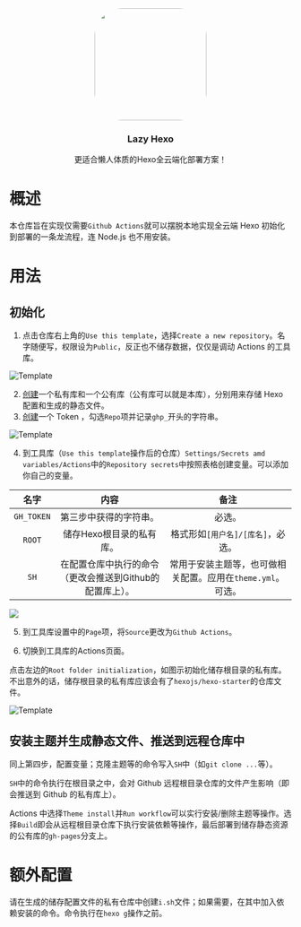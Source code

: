 <div align="center">
	<img src="https://gcore.jsdelivr.net/gh/2SH33P/LazyHexo/logo.jpg" width=200px style="border-radius: 25%">
	<h3>Lazy Hexo</h3>
	<p>更适合懒人体质的Hexo全云端化部署方案！</p>
</div>

# 概述

本仓库旨在实现仅需要`Github Actions`就可以摆脱本地实现全云端 Hexo 初始化到部署的一条龙流程，连 Node.js 也不用安装。

# 用法

## 初始化

 1. 点击仓库右上角的`Use this template`，选择`Create a new repository`。名字随便写，权限设为`Public`，反正也不储存数据，仅仅是调动 Actions 的工具库。
 
![Template](https://gcore.jsdelivr.net/gh/2SH33P/LazyHexo/imgs/1.png)

2. [创建](https://github.com/new)一个私有库和一个公有库（公有库可以就是本库），分别用来存储 Hexo 配置和生成的静态文件。
3. [创建](https://github.com/settings/tokens/new)一个 Token ，勾选`Repo`项并记录`ghp_`开头的字符串。

![Template](https://gcore.jsdelivr.net/gh/2SH33P/LazyHexo/imgs/3.png)

4. 到工具库（`Use this template`操作后的仓库）`Settings/Secrets amd variables/Actions`中的`Repository secrets`中按照表格创建变量。可以添加你自己的变量。

|     名字     |               内容                |                 备注                  |
| :--------: | :-----------------------------: | :---------------------------------: |
| `GH_TOKEN` |           第三步中获得的字符串。           |                 必选。                 |
|   `ROOT`   |         储存Hexo根目录的私有库。          |        格式形如`[用户名]/[库名]`，必选。         |
|    `SH`    | 在配置仓库中执行的命令（更改会推送到Github的配置库上）。 | 常用于安装主题等，也可做相关配置。应用在`theme.yml`。可选。

![](https://gcore.jsdelivr.net/gh/2SH33P/LazyHexo/imgs/2.png)

5. 到工具库设置中的`Page`项，将`Source`更改为`Github Actions`。

6. 切换到工具库的Actions页面。

点击左边的`Root folder initialization`，如图示初始化储存根目录的私有库。不出意外的话，储存根目录的私有库应该会有了`hexojs/hexo-starter`的仓库文件。

![Template](https://gcore.jsdelivr.net/gh/2SH33P/LazyHexo/imgs/4.png)

## 安装主题并生成静态文件、推送到远程仓库中

同上第四步，配置变量；克隆主题等的命令写入`SH`中（如`git clone ...`等）。

`SH`中的命令执行在根目录之中，会对 Github 远程根目录仓库的文件产生影响（即会推送到 Github 的私有库上）。

Actions 中选择`Theme install`并`Run workflow`可以实行安装/删除主题等操作。选择`Build`即会从远程根目录仓库下执行安装依赖等操作，最后部署到储存静态资源的公有库的`gh-pages`分支上。

# 额外配置

请在生成的储存配置文件的私有仓库中创建`i.sh`文件；如果需要，在其中加入依赖安装的命令。命令执行在`hexo g`操作之前。
